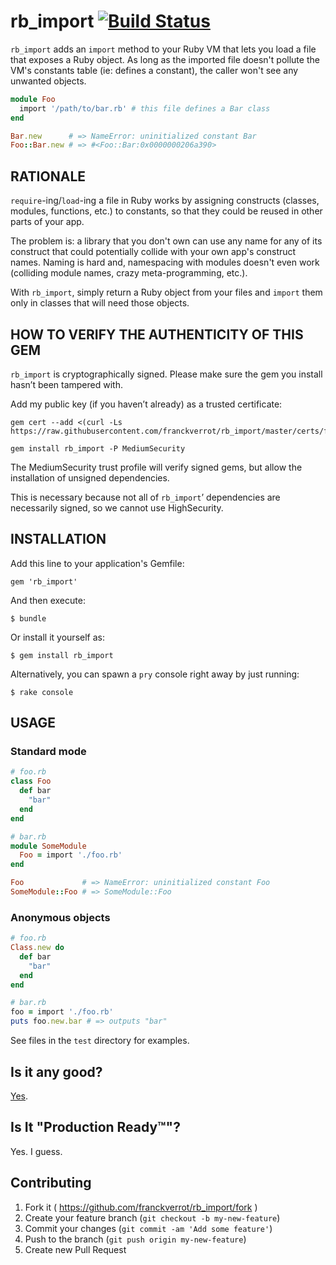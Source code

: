 # rb_import [![Build Status](https://travis-ci.org/franckverrot/rb_import.svg?branch=master)](https://travis-ci.org/franckverrot/rb_import)

`rb_import` adds an `import` method to your Ruby VM that lets you
load a file that exposes a Ruby object. As long as the imported file
doesn't pollute the VM's constants table (ie: defines a constant),
the caller won't see any unwanted objects.

```ruby
module Foo
  import '/path/to/bar.rb' # this file defines a Bar class
end

Bar.new      # => NameError: uninitialized constant Bar
Foo::Bar.new # => #<Foo::Bar:0x0000000206a390>
```


## RATIONALE

`require`-ing/`load`-ing a file in Ruby works by assigning constructs
(classes, modules, functions, etc.) to constants, so that they could be
reused in other parts of your app.

The problem is: a library that you don't own can use any name for any
of its construct that could potentially collide with your own app's
construct names. Naming is hard and, namespacing with modules doesn't
even work (colliding module names, crazy meta-programming, etc.).

With `rb_import`, simply return a Ruby object from your files and
`import` them only in classes that will need those objects.


## HOW TO VERIFY THE AUTHENTICITY OF THIS GEM

`rb_import` is cryptographically signed. Please make sure the gem you install hasn’t been tampered with.

Add my public key (if you haven’t already) as a trusted certificate:

    gem cert --add <(curl -Ls https://raw.githubusercontent.com/franckverrot/rb_import/master/certs/franckverrot.pem)

    gem install rb_import -P MediumSecurity

The MediumSecurity trust profile will verify signed gems, but allow the installation of unsigned dependencies.

This is necessary because not all of `rb_import`’ dependencies are necessarily signed, so we cannot use HighSecurity.

## INSTALLATION

Add this line to your application's Gemfile:

    gem 'rb_import'

And then execute:

    $ bundle

Or install it yourself as:

    $ gem install rb_import

Alternatively, you can spawn a `pry` console right away by just running:

    $ rake console

## USAGE

### Standard mode

```ruby
# foo.rb
class Foo
  def bar
    "bar"
  end
end

# bar.rb
module SomeModule
  Foo = import './foo.rb'
end

Foo             # => NameError: uninitialized constant Foo
SomeModule::Foo # => SomeModule::Foo
```

### Anonymous objects
```ruby
# foo.rb
Class.new do
  def bar
    "bar"
  end
end

# bar.rb
foo = import './foo.rb'
puts foo.new.bar # => outputs "bar"
```

See files in the `test` directory for examples.

## Is it any good?

[Yes](http://news.ycombinator.com/item?id=3067434).

## Is It "Production Ready™"?

Yes. I guess.

## Contributing

1. Fork it ( https://github.com/franckverrot/rb_import/fork )
2. Create your feature branch (`git checkout -b my-new-feature`)
3. Commit your changes (`git commit -am 'Add some feature'`)
4. Push to the branch (`git push origin my-new-feature`)
5. Create new Pull Request
